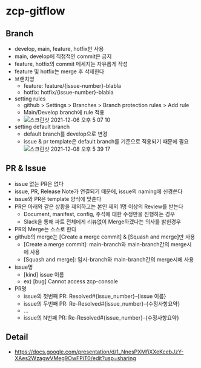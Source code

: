 # zcp-gitflow

## Branch 
- develop, main, feature, hotfix만 사용
- main, develop에 직접적인 commit은 금지
- feature, hotfix의 commit 메세지는 자유롭게 작성
- feature 및 hotfix는 merge 후 삭제한다
- 브랜치명
  - feature: feature/{issue-number}-blabla
  - hotfix: hotfix/{issue-number}-blabla
- setting rules
  - github > Settings > Branches > Branch protection rules > Add rule
  - Main/Develop branch에 rule 적용
  - ![스크린샷 2021-12-06 오후 5 07 10](https://user-images.githubusercontent.com/56831448/144809987-e607037e-9174-44d7-8e6b-af5cf5cba36a.png)
- setting default branch
  - default branch를 develop으로 변경 
  - issue & pr template은 default branch를 기준으로 적용되기 때문에 필요 
  ![스크린샷 2021-12-08 오후 5 39 17](https://user-images.githubusercontent.com/56831448/145176280-24be282f-6108-4011-b667-8954e0d24bfd.png)
  
## PR & Issue
- issue 없는 PR은 없다
- issue, PR, Release Note가 연결되기 때문에, issue의 naming에 신경쓴다
- issue와 PR은 template 양식에 맞춘다
- PR은 아래와 같은 상황을 제외하고는 본인 제외 1명 이상의 Review를 받는다
  - Document, manifest, config, 주석에 대한 수정만을 진행하는 경우
  - Slack을 통해 파트 전체에게 리뷰없이 Merge하겠다는 의사를 밝힌경우
- PR의 Merge는 스스로 한다 
- github의 merge는 [Create a merge commit] & [Squash and merge]만 사용
  - [Create a merge commit]: main-branch와 main-branch간의 merge시에 사용
  - [Squash and merge]: 임시-branch와 main-branch간의 merge시에 사용
- issue명
  - [kind] issue 이름 
  - ex) [bug] Cannot access zcp-console 
- PR명
  - issue의 첫번째 PR: Resolved#{issue_number}-{issue 이름}
  - issue의 두번째 PR: Re-Resolved#{issue_number}-{수정사항요약}
  - ...
  - issue의 N번째 PR: Re-Resolved#{issue_number}-{수정사항요약}

## Detail
- https://docs.google.com/presentation/d/1_NnesPXMfjXXeKcebJzY-XAes2WzagwVMeg9OwFPiT0/edit?usp=sharing

